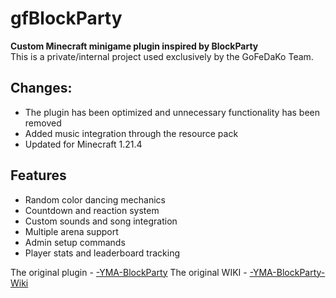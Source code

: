# gfBlockParty
**Custom Minecraft minigame plugin inspired by BlockParty**  
This is a private/internal project used exclusively by the GoFeDaKo Team.

## **Changes:**
- The plugin has been optimized and unnecessary functionality has been removed
- Added music integration through the resource pack
- Updated for Minecraft 1.21.4

## Features

- Random color dancing mechanics  
- Countdown and reaction system  
- Custom sounds and song integration  
- Multiple arena support  
- Admin setup commands  
- Player stats and leaderboard tracking

The original plugin - [-YMA-BlockParty](https://github.com/joschmaCYU/-YMA-BlockParty/tree/master?tab=readme-ov-file)
The original WIKI - [-YMA-BlockParty-Wiki](https://github.com/joschmaCYU/-YMA-BlockParty-Wiki)
